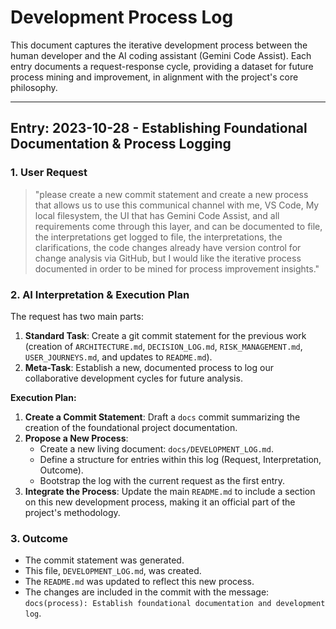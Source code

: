 # Development Process Log

This document captures the iterative development process between the human developer and the AI coding assistant (Gemini Code Assist). Each entry documents a request-response cycle, providing a dataset for future process mining and improvement, in alignment with the project's core philosophy.

---

## Entry: 2023-10-28 - Establishing Foundational Documentation & Process Logging

### 1. User Request

> "please create a new commit statement and create a new process that allows us to use this communical channel with me, VS Code, My local filesystem, the UI that has Gemini Code Assist, and all requirements come through this layer, and can be documented to file, the interpretations get logged to file, the interpretations, the clarifications, the code changes already have version control for change analysis via GitHub, but I would like the iterative process documented in order to be mined for process improvement insights."

### 2. AI Interpretation & Execution Plan

The request has two main parts:

1.  **Standard Task**: Create a git commit statement for the previous work (creation of `ARCHITECTURE.md`, `DECISION_LOG.md`, `RISK_MANAGEMENT.md`, `USER_JOURNEYS.md`, and updates to `README.md`).
2.  **Meta-Task**: Establish a new, documented process to log our collaborative development cycles for future analysis.

**Execution Plan:**

1.  **Create a Commit Statement**: Draft a `docs` commit summarizing the creation of the foundational project documentation.
2.  **Propose a New Process**:
    - Create a new living document: `docs/DEVELOPMENT_LOG.md`.
    - Define a structure for entries within this log (Request, Interpretation, Outcome).
    - Bootstrap the log with the current request as the first entry.
3.  **Integrate the Process**: Update the main `README.md` to include a section on this new development process, making it an official part of the project's methodology.

### 3. Outcome

- The commit statement was generated.
- This file, `DEVELOPMENT_LOG.md`, was created.
- The `README.md` was updated to reflect this new process.
- The changes are included in the commit with the message: `docs(process): Establish foundational documentation and development log`.
